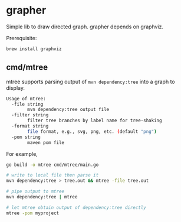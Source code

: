 # grapher

Simple lib to draw directed graph. grapher depends on graphviz.

Prerequisite:

```sh
brew install graphviz
```

## cmd/mtree

mtree supports parsing output of `mvn dependency:tree` into a graph to display.

```sh
Usage of mtree:
  -file string
        mvn dependency:tree output file
  -filter string
        filter tree branches by label name for tree-shaking
  -format string
        file format, e.g., svg, png, etc. (default "png")
  -pom string
        maven pom file

```

For example,

```sh
go build -o mtree cmd/mtree/main.go

# write to local file then parse it
mvn dependency:tree > tree.out && mtree -file tree.out

# pipe output to mtree
mvn dependency:tree | mtree

# let mtree obtain output of dependency:tree directly
mtree -pom myproject
```
